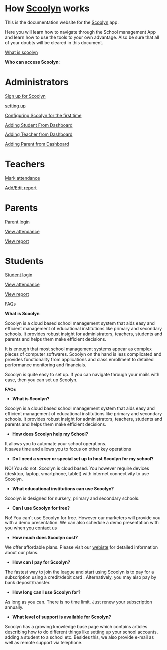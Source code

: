 # How [Scoolyn](https://scoolyn.com) works

This is the documentation website for the [Scoolyn](https://scoolyn.com) app. 

Here you will learn how to navigate through the School management App and learn how to use the tools to your own advantage. Also be sure that all of your doubts will be cleared in this document.

[What is scoolyn](#WhatisScoolyn)  

**Who can access Scoolyn**:

# Administrators

[Sign up for Scoolyn](https://github.com/digikraaft/docs.scoolyn.com/blob/emma/docs/school-admin.md)

[setting up](https://github.com/digikraaft/docs.scoolyn.com/blob/emma/docs/school-admin.md)

[Configuring Scoolyn for the first time](https://github.com/digikraaft/docs.scoolyn.com/blob/emma/docs/school-admin.md) 

[Adding Student From Dashboard](https://github.com/digikraaft/docs.scoolyn.com/blob/emma/docs/school-admin.md) 

[Adding Teacher from Dashboard](https://github.com/digikraaft/docs.scoolyn.com/blob/emma/docs/school-admin.md)

[Adding Parent from Dashboard](https://github.com/digikraaft/docs.scoolyn.com/blob/emma/docs/school-admin.md)

# Teachers

[Mark attendance](https://github.com/digikraaft/docs.scoolyn.com/blob/emma/docs/Teachers.md)

[Add/Edit report](https://github.com/digikraaft/docs.scoolyn.com/blob/emma/docs/Teachers.md)


# Parents 

[Parent login](https://github.com/digikraaft/docs.scoolyn.com/blob/emma/docs/Parents.md)

[View  attendance](https://github.com/digikraaft/docs.scoolyn.com/blob/emma/docs/Parents.md) 

[View report](https://github.com/digikraaft/docs.scoolyn.com/blob/emma/docs/Parents.md)

# Students

[Student login](https://github.com/digikraaft/docs.scoolyn.com/blob/emma/docs/Students.md)

[View attendance](https://github.com/digikraaft/docs.scoolyn.com/blob/emma/docs/Students.md)

[View report](https://github.com/digikraaft/docs.scoolyn.com/blob/emma/docs/Students.md)
 

[FAQs](#FAQs)
 
<a name="WhatisScoolyn"> **What is Scoolyn** </a>


Scoolyn is a cloud based school management system that aids easy and efficient management of educational institutions like primary and secondary schools. It provides robust insight for administrators, teachers, students and parents and helps them make efficient decisions.
 
It is enough that most school management systems appear as complex pieces of computer softwares. Scoolyn on the hand is less complicated and provides functionality from applications and class enrollment to detailed performance monitoring and financials.
 
Scoolyn is quite easy to set up. If you can navigate through your mails with ease, then you can set up Scoolyn.



<a name="FAQs"> **FAQs** </a>


- **What is Scoolyn?**

Scoolyn is a cloud based school management system that aids easy and efficient management of educational institutions like primary and secondary schools. It provides robust insight for administrators, teachers, students and parents and helps them make efficient decisions.   

- **How does Scoolyn help my School?**

It allows you to automate your school operations. <br>
It saves time and allows you to focus on other key operations

- **Do I need a server or special set up to host Scoolyn for my school?**

NO! You do not. Scoolyn is cloud based. You however require devices (desktop, laptop, smartphone, tablet) with internet connectivity to use Scoolyn.

- **What educational institutions can use Scoolyn?** 

Scoolyn is designed for nursery, primary and secondary schools. 

- **Can I use Scoolyn for free?**

No! You can't use Scoolyn for free. However our marketers will provide you with a demo presentation. We can also schedule a demo presentation with you when you [contact us](https://scoolyn.com)

- **How much does Scoolyn cost?**

We offer affordable plans. Please visit our [webiste](https://scoolyn.com) for detailed information about our plans.

- **How can I pay for Scoolyn?**

The fastest way to join the league and start using Scoolyn is to pay for a subscription using a credit/debit card . Alternatively, you may also pay by bank deposit/transfer.

- **How long can I use Scoolyn for?**

As long as you can. There is no time limit. Just renew your subscription annually.

- **What level of support is available for Scoolyn?**

Scoolyn has a growing knowledge base page which contains articles describing how to do different things like setting up your school accounts, adding a student to a school etc. Besides this, we also provide e-mail as well as remote support via telephone.



